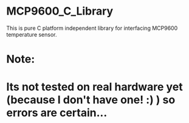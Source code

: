 # MCP9600_C_Library
This is pure C platform independent library for interfacing MCP9600 temperature sensor.

# Note:
# Its not tested on real hardware yet (because I don't have one! :) ) so errors are certain... 

